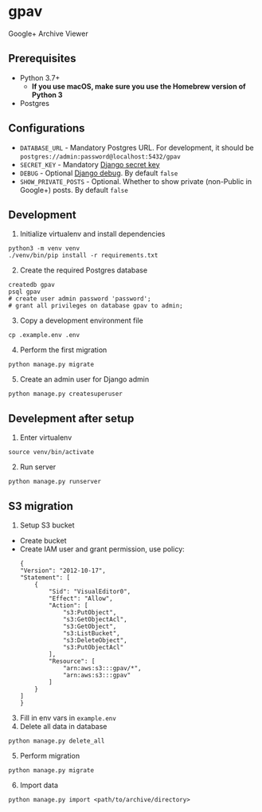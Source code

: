 # gpav
Google+ Archive Viewer

## Prerequisites
* Python 3.7+
  * **If you use macOS, make sure you use the Homebrew version of Python 3**
* Postgres

## Configurations
* `DATABASE_URL` - Mandatory Postgres URL. For development, it should be `postgres://admin:password@localhost:5432/gpav`
* `SECRET_KEY` - Mandatory [Django secret key](https://docs.djangoproject.com/en/3.1/ref/settings/#secret-key)
* `DEBUG` - Optional [Django debug](https://docs.djangoproject.com/en/3.1/ref/settings/#std:setting-DEBUG). By default `false`
* `SHOW_PRIVATE_POSTS` - Optional. Whether to show private (non-Public in Google+) posts. By default `false`

## Development
1. Initialize virtualenv and install dependencies
```
python3 -m venv venv
./venv/bin/pip install -r requirements.txt
```

2. Create the required Postgres database
```
createdb gpav
psql gpav
# create user admin password 'password';
# grant all privileges on database gpav to admin;
```

3. Copy a development environment file
```
cp .example.env .env
```

4. Perform the first migration
```
python manage.py migrate
```

5. Create an admin user for Django admin
```
python manage.py createsuperuser
```

## Develepment after setup
1. Enter virtualenv
```
source venv/bin/activate
```

2. Run server
```
python manage.py runserver 
```

## S3 migration
1. Setup S3 bucket
 * Create bucket
 * Create IAM user and grant permission, use policy:
    ```
    {
    "Version": "2012-10-17",
    "Statement": [
        {
            "Sid": "VisualEditor0",
            "Effect": "Allow",
            "Action": [
                "s3:PutObject",
                "s3:GetObjectAcl",
                "s3:GetObject",
                "s3:ListBucket",
                "s3:DeleteObject",
                "s3:PutObjectAcl"
            ],
            "Resource": [
                "arn:aws:s3:::gpav/*",
                "arn:aws:s3:::gpav"
            ]
        }
    ]
    }
   ```
  
3. Fill in env vars in `example.env`
4. Delete all data in database
```
python manage.py delete_all  
```

5. Perform migration
```
python manage.py migrate
```

6. Import data
```
python manage.py import <path/to/archive/directory>
```



